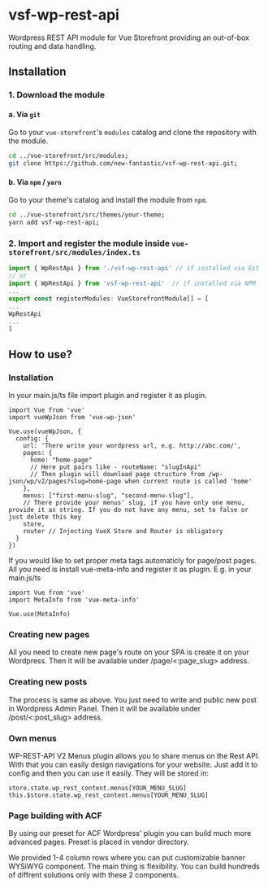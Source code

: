 # vsf-wp-rest-api

Wordpress REST API module for Vue Storefront providing an out-of-box routing and data handling.

## Installation

### 1. Download the module

#### a. Via `git`

Go to your `vue-storefront`'s `modules` catalog and clone the repository with the module.

```bash
cd ../vue-storefront/src/modules;
git clone https://github.com/new-fantastic/vsf-wp-rest-api.git;
```

#### b. Via `npm` / `yarn`

Go to your theme's catalog and install the module from `npm`.

```bash
cd ../vue-storefront/src/themes/your-theme;
yarn add vsf-wp-rest-api;
```

### 2. Import and register the module inside `vue-storefront/src/modules/index.ts`


```js
import { WpRestApi } from './vsf-wp-rest-api' // if installed via Git
// or
import { WpRestApi } from 'vsf-wp-rest-api'  // if installed via NPM
...
export const registerModules: VueStorefrontModule[] = [
...
WpRestApi
...
]
```

## How to use?
### Installation
In your main.js/ts file import plugin and register it as plugin.
```
import Vue from 'vue'
import vueWpJson from 'vue-wp-json'

Vue.use(vueWpJson, {
  config: {
    url: 'There write your wordpress url, e.g. http://abc.com/',
    pages: {
      home: "home-page"
      // Here put pairs like - routeName: "slugInApi"
      // Then plugin will download page structure from /wp-json/wp/v2/pages?slug=home-page when current route is called 'home'
    },
    menus: ["first-menu-slug", "second-menu-slug"],
    // There provide your menus' slug, if you have only one menu, provide it as string. If you do not have any menu, set to false or just delete this key
    store,
    router // Injecting VueX Store and Router is obligatory
  }
})
```

If you would like to set proper meta tags automaticly for page/post pages. All you need is install vue-meta-info and register it as plugin. E.g. in your main.js/ts
```
import Vue from 'vue'
import MetaInfo from 'vue-meta-info'

Vue.use(MetaInfo)
```

### Creating new pages
All you need to create new page's route on your SPA is create it on your Wordpress. Then it will be available under /page/<:page_slug> address.

### Creating new posts
The process is same as above. You just need to write and public new post in Wordpress Admin Panel. Then it will be available under /post/<:post_slug> address.

### Own menus
WP-REST-API V2 Menus plugin allows you to share menus on the Rest API. With that you can easily design navigations for your website. Just add it to config and then you can use it easily. They will be stored in:
```
store.state.wp_rest_content.menus[YOUR_MENU_SLUG]
this.$store.state.wp_rest_content.menus[YOUR_MENU_SLUG]
```

### Page building with ACF
By using our preset for ACF Wordpress' plugin you can build much more advanced pages. Preset is placed in vendor directory.

We provided 1-4 column rows where you can put customizable banner WYSiWYG component. The main thing is flexibility. You can build hundreds of diffrent solutions only with these 2 components.
